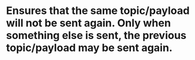 # Ensures that the same topic/payload will not be sent again. Only when something else is sent, the previous topic/payload may be sent again.